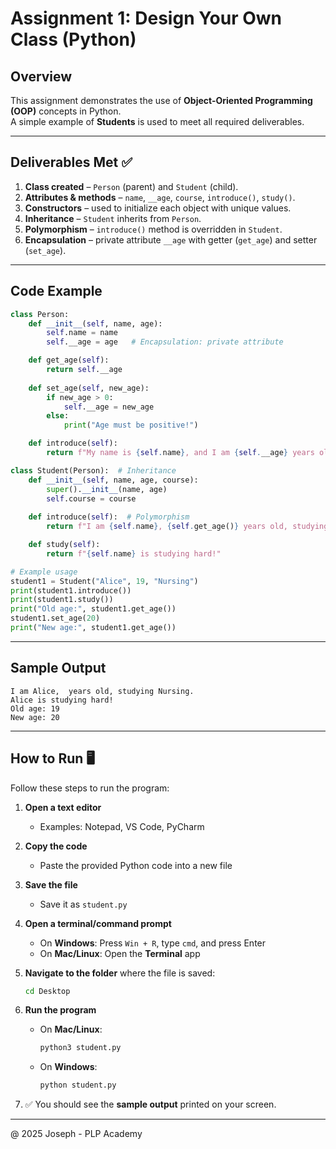 # Assignment 1: Design Your Own Class (Python)

## Overview
This assignment demonstrates the use of **Object-Oriented Programming (OOP)** concepts in Python.  
A simple example of **Students** is used to meet all required deliverables.

---

## Deliverables Met ✅
1. **Class created** – `Person` (parent) and `Student` (child).  
2. **Attributes & methods** – `name`, `__age`, `course`, `introduce()`, `study()`.  
3. **Constructors** – used to initialize each object with unique values.  
4. **Inheritance** – `Student` inherits from `Person`.  
5. **Polymorphism** – `introduce()` method is overridden in `Student`.  
6. **Encapsulation** – private attribute `__age` with getter (`get_age`) and setter (`set_age`).  

---

## Code Example
```python
class Person:
    def __init__(self, name, age):
        self.name = name
        self.__age = age   # Encapsulation: private attribute

    def get_age(self):
        return self.__age
    
    def set_age(self, new_age):
        if new_age > 0:
            self.__age = new_age
        else:
            print("Age must be positive!")

    def introduce(self):
        return f"My name is {self.name}, and I am {self.__age} years old."

class Student(Person):  # Inheritance
    def __init__(self, name, age, course):
        super().__init__(name, age)
        self.course = course
    
    def introduce(self):  # Polymorphism
        return f"I am {self.name}, {self.get_age()} years old, studying {self.course}."

    def study(self):
        return f"{self.name} is studying hard!"

# Example usage
student1 = Student("Alice", 19, "Nursing")
print(student1.introduce())
print(student1.study())
print("Old age:", student1.get_age())
student1.set_age(20)
print("New age:", student1.get_age())
```

---

## Sample Output
```
I am Alice,  years old, studying Nursing.
Alice is studying hard!
Old age: 19
New age: 20
```

---

## How to Run 🖥️

Follow these steps to run the program:

1. **Open a text editor**  
   - Examples: Notepad, VS Code, PyCharm  

2. **Copy the code**  
   - Paste the provided Python code into a new file  

3. **Save the file**  
   - Save it as `student.py`  

4. **Open a terminal/command prompt**  
   - On **Windows**: Press `Win + R`, type `cmd`, and press Enter  
   - On **Mac/Linux**: Open the **Terminal** app  

5. **Navigate to the folder** where the file is saved:  
   ```bash
   cd Desktop
   ```

6. **Run the program**  
   - On **Mac/Linux**:  
     ```bash
     python3 student.py
     ```
   - On **Windows**:  
     ```bash
     python student.py
     ```

7. ✅ You should see the **sample output** printed on your screen.

---

@ 2025 Joseph - PLP Academy  
